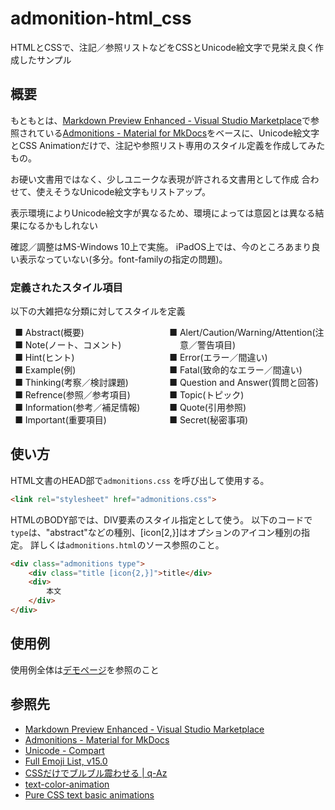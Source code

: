 # admonition-html_css

HTMLとCSSで、注記／参照リストなどをCSSとUnicode絵文字で見栄え良く作成したサンプル

## 概要

もともとは、[Markdown Preview Enhanced - Visual Studio Marketplace](https://marketplace.visualstudio.com/items?itemName=shd101wyy.markdown-preview-enhanced)で参照されている[Admonitions - Material for MkDocs](https://squidfunk.github.io/mkdocs-material/reference/admonitions/)をベースに、Unicode絵文字とCSS Animationだけで、注記や参照リスト専用のスタイル定義を作成してみたもの。

お硬い文書用ではなく、少しユニークな表現が許される文書用として作成
合わせて、使えそうなUnicode絵文字もリストアップ。

表示環境によりUnicode絵文字が異なるため、環境によっては意図とは異なる結果になるかもしれない

確認／調整はMS-Windows 10上で実施。
iPadOS上では、今のところあまり良い表示なっていない(多分。font-familyの指定の問題)。

### 定義されたスタイル項目

以下の大雑把な分類に対してスタイルを定義

<ul style="column-count:2;list-style-type: '■ ';">
    <li>Abstract(概要)</li>
    <li>Note(ノート、コメント)</li>
    <li>Hint(ヒント)</li>
    <li>Example(例)</li>
    <li>Thinking(考察／検討課題)</li>
    <li>Refrence(参照／参考項目)</li>
    <li>Information(参考／補足情報)</li>
    <li>Important(重要項目)</li>
    <li>Alert/Caution/Warning/Attention(注意／警告項目)</li>
    <li>Error(エラー／間違い)</li>
    <li>Fatal(致命的なエラー／間違い)</li>
    <li>Question and Answer(質問と回答)</li>
    <li>Topic(トピック)</li>
    <li>Quote(引用参照)</li>
    <li>Secret(秘密事項)</li>
</ul>

## 使い方

HTML文書のHEAD部で`admonitions.css` を呼び出して使用する。

```html
<link rel="stylesheet" href="admonitions.css">
```

HTMLのBODY部では、DIV要素のスタイル指定として使う。
以下のコードで`type`は、"abstract"などの種別、[icon[2,}]はオプションのアイコン種別の指定。
詳しくは`admonitions.html`のソース参照のこと。

```html
<div class="admonitions type">
	<div class="title [icon{2,}]">title</div>
	<div>
		本文
	</div>
</div>
```

## 使用例

使用例全体は[デモページ](https://maundergit.github.io/admonition-html_css/admonitions.html)を参照のこと

## 参照先

- [Markdown Preview Enhanced - Visual Studio Marketplace](https://marketplace.visualstudio.com/items?itemName=shd101wyy.markdown-preview-enhanced)
- [Admonitions - Material for MkDocs](https://squidfunk.github.io/mkdocs-material/reference/admonitions/)
- [Unicode - Compart](https://www.compart.com/en/unicode/)
- [Full Emoji List, v15.0](https://unicode.org/emoji/charts/full-emoji-list.html)
- [CSSだけでブルブル震わせる | q-Az](https://q-az.net/buruburu-hurueru-css/)
- [text-color-animation](https://codepen.io/alvarotrigo/pen/PoKMyNO)
- [Pure CSS text basic animations](https://codepen.io/alvarotrigo/pen/NWvQObB)

